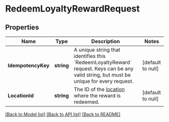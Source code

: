 # RedeemLoyaltyRewardRequest

## Properties
Name | Type | Description | Notes
------------ | ------------- | ------------- | -------------
**IdempotencyKey** | **string** | A unique string that identifies this &#x60;RedeemLoyaltyReward&#x60; request.  Keys can be any valid string, but must be unique for every request. | [default to null]
**LocationId** | **string** | The ID of the [location](#type-Location) where the reward is redeemed. | [default to null]

[[Back to Model list]](../README.md#documentation-for-models) [[Back to API list]](../README.md#documentation-for-api-endpoints) [[Back to README]](../README.md)

